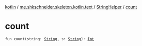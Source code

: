 [kotlin](../../index.md) / [me.shkschneider.skeleton.kotlin.text](../index.md) / [StringHelper](index.md) / [count](./count.md)

# count

`fun count(string: `[`String`](https://kotlinlang.org/api/latest/jvm/stdlib/kotlin/-string/index.html)`, s: `[`String`](https://kotlinlang.org/api/latest/jvm/stdlib/kotlin/-string/index.html)`): `[`Int`](https://kotlinlang.org/api/latest/jvm/stdlib/kotlin/-int/index.html)